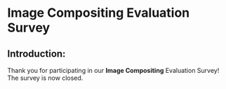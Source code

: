 # Image Compositing Evaluation Survey

## Introduction:
Thank you for participating in our **Image Compositing** Evaluation Survey! The survey is now closed.  

<!DOCTYPE html>
<html>
<head>
<meta charset="UTF-8">
<meta http-equiv="refresh" content="3;URL=https://miangoleh.github.io/">
</head>
</html>

<!-- ## Instructions:
In this survey, you will be presented with pairs of composited images along with a mask that highlights the composited region, such as the box in the example below. Your objective is to choose the image that, in your opinion, showcases superior compositing quality. Please take your time to carefully examine each image pair and determine which one has **the foreground object better matching the background environment**.

<img src="./survey_example.jpeg" alt="Example" style="width: 600px; height: 400px;">

## Survey Completion:

Thank you once again for your participation. Let's begin the evaluation of image compositing quality!

<html>
<head>
    <title>Image Compositing Survey</title>
    <style>
    .my-button {
      display: inline-block;
      padding: 10px 20px;
      font-size: 16px;
      text-align: center;
      text-decoration: none;
      background-color: #4CAF50;
      color: #fff;
      border-radius: 4px;
      transition: background-color 0.3s;
    }
    
    .my-button:hover {
      background-color: #45a049;
    }
    </style>
    <script>
        function redirectRandomLink() {
            // Specify the list of links
            var links = [
                "https://www.surveymonkey.ca/r/NXSQDMR",
                "https://www.surveymonkey.ca/r/NXSTFB6",
                "https://www.surveymonkey.ca/r/NXS3982",
                "https://www.surveymonkey.ca/r/NXSL2V3",
                "https://www.surveymonkey.ca/r/NXSDGJV"
            ];

            // Generate a random index within the range of available links
            var randomIndex = Math.floor(Math.random() * links.length);

            // Redirect the user to the randomly selected link
            window.location.href = links[randomIndex];
        }
    </script>
</head>
<body>
    <a class="my-button" onclick="redirectRandomLink()">Click Here to Start the Survey</a>
</body>
</html>

 -->
